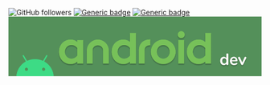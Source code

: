  
![GitHub followers](https://img.shields.io/github/followers/ravi5175?label=FOLLOWERS&logo=GitHub)
[![Generic badge](https://img.shields.io/badge/DEVELOPER-android-Green?logo=Android)](https://shields.io/)
[![Generic badge](https://img.shields.io/badge/DISCORD-Ravi%236797-navy?logo=Discord)](https://shields.io/)
![](images/android_developer.png)

